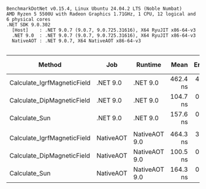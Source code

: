 ```

BenchmarkDotNet v0.15.4, Linux Ubuntu 24.04.2 LTS (Noble Numbat)
AMD Ryzen 5 5500U with Radeon Graphics 1.71GHz, 1 CPU, 12 logical and 6 physical cores
.NET SDK 9.0.302
  [Host]    : .NET 9.0.7 (9.0.7, 9.0.725.31616), X64 RyuJIT x86-64-v3
  .NET 9.0  : .NET 9.0.7 (9.0.7, 9.0.725.31616), X64 RyuJIT x86-64-v3
  NativeAOT : .NET 9.0.7, X64 NativeAOT x86-64-v3


```
| Method                      | Job       | Runtime       | Mean     | Error   | StdDev  | Ratio | Gen0   | Allocated | Alloc Ratio |
|---------------------------- |---------- |-------------- |---------:|--------:|--------:|------:|-------:|----------:|------------:|
| Calculate_IgrfMagneticField | .NET 9.0  | .NET 9.0      | 462.4 ns | 4.96 ns | 4.64 ns |  1.00 | 0.1602 |     336 B |        1.00 |
| Calculate_DipMagneticField  | .NET 9.0  | .NET 9.0      | 104.7 ns | 0.83 ns | 0.78 ns |  0.23 | 0.0229 |      48 B |        0.14 |
| Calculate_Sun               | .NET 9.0  | .NET 9.0      | 157.6 ns | 0.54 ns | 0.51 ns |  0.34 | 0.0267 |      56 B |        0.17 |
|                             |           |               |          |         |         |       |        |           |             |
| Calculate_IgrfMagneticField | NativeAOT | NativeAOT 9.0 | 464.3 ns | 3.00 ns | 2.81 ns |  1.00 | 0.1602 |     336 B |        1.00 |
| Calculate_DipMagneticField  | NativeAOT | NativeAOT 9.0 | 100.5 ns | 0.79 ns | 0.74 ns |  0.22 | 0.0229 |      48 B |        0.14 |
| Calculate_Sun               | NativeAOT | NativeAOT 9.0 | 164.3 ns | 0.60 ns | 0.50 ns |  0.35 | 0.0267 |      56 B |        0.17 |
